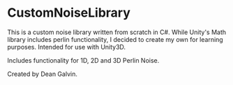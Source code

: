# CustomNoiseLibrary
This is a custom noise library written from scratch in C#. While Unity's Math library includes perlin functionality, I decided to create my own for learning purposes. Intended for use with Unity3D.

Includes functionality for 1D, 2D and 3D Perlin Noise.

Created by Dean Galvin.
